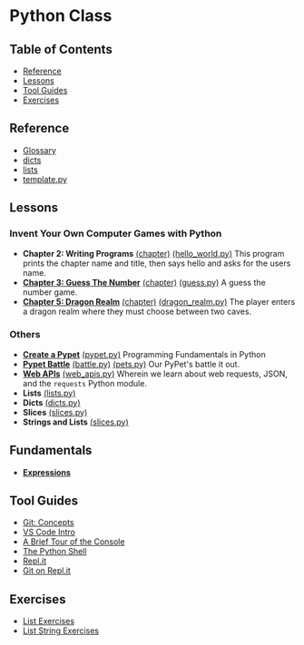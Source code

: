 Python Class
============

Table of Contents
-----------------

* [Reference](#reference)
* [Lessons](#lessons)
* [Tool Guides](#tool-guides)
* [Exercises](#exercises)


Reference
---------

* [Glossary](docs/reference/glossary.md)
* [dicts](docs/reference/dicts.md)
* [lists](docs/reference/lists.md)
* [template.py](pythonclass/template.py)


Lessons
-------

### Invent Your Own Computer Games with Python

* **Chapter 2: Writing Programs** [(chapter)](http://inventwithpython.com/invent4thed/chapter2.html) [(hello_world.py)](pythonclass/lessons/hello_world.py)
  This program prints the chapter name and title, then says hello and asks for the users name.
* **[Chapter 3: Guess The Number](docs/lessons/03_guess_the_number.md)** [(chapter)](http://inventwithpython.com/invent4thed/chapter3.html) [(guess.py)](pythonclass/lessons/guess.py)
   A guess the number game.
* **[Chapter 5: Dragon Realm](docs/lessons/05_dragon_realm.md)** [(chapter)](http://inventwithpython.com/invent4thed/chapter5.html) [(dragon_realm.py)](pythonclass/lessons/dragonrealm/dragon_realm.py)
   The player enters a dragon realm where they must choose between two caves.

### Others

* **[Create a Pypet](https://www.thinkful.com/learn/intro-to-python-tutorial/)** [(pypet.py)](pythonclass/lessons/pypet.py) Programming Fundamentals in Python
* **[Pypet Battle](docs/lessons/battle.md)** [(battle.py)](pythonclass/lessons/battle.py) [(pets.py)](pythonclass/lessons/pets.py) Our PyPet's battle it out.
* **[Web APIs](docs/lessons/web-apis.md)** [(web_apis.py)](pythonclass/lessons/web_apis.py) Wherein we learn about web requests, JSON, and the `requests` Python module.
* **Lists** [(lists.py)](pythonclass/lessons/lists.py)
* **Dicts** [(dicts.py)](pythonclass/lessons/dicts.py)
* **Slices** [(slices.py)](pythonclass/lessons/slices.py)
* **Strings and Lists** [(slices.py)](pythonclass/lessons/strings_lists.py)

## Fundamentals

* **[Expressions](https://mybinder.org/v2/gh/alissa-huskey/python-class/HEAD?filepath=docs%2Flessons%2Fexpressions.ipynb)**

Tool Guides
-----------

* [Git: Concepts](docs/guides/git-concepts.md)
* [VS Code Intro](docs/guides/vscode-intro.md)
* [A Brief Tour of the Console](docs/guides/console.md)
* [The Python Shell](docs/guides/python_shell.md)
* [Repl.it](docs/guides/replit.md)
* [Git on Repl.it](docs/guides/git-on-replit.md)

Exercises
---------

* [List Exercises](docs/exercises/list-exercises.md)
* [List String Exercises](docs/exercises/list-string-exercises.md)

